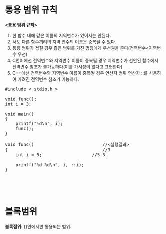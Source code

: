# 통용 범위 규칙
**<통용 범위 규칙>**  
1. 한 함수 내에 같은 이름의 지역변수가 있어서는 안된다.
2. 서도 다른 함수끼리의 지역 변수의 이름은 중복될 수 있다.
3. 통용 범위가 겹칠 경우 좁은 범위를 가진 명칭에게 우선권을 준다(전역변수<지역변수 우선)
4. C언어에선 전역변수와 지역변수 이름이 중복될 경우 지역변수가 선언된 함수에서 전역변수 참조가 불가능하다(이를 가시성이 없다고 표현한다)
5. C++에선 전역변수와 지역변수 이름이 중복될 경우 연산자 범위 연산자 ::를 사용하여 가려진 전역변수 참조가 가능하다.
<pre>#include < stdio.h >

void func();
int i = 3;

void main()
{
	printf("%d\n", i);
	func();
}

void func()                          //<실행결과>
{                                    //3
	int i = 5;                   //5 3
	
	printf("%d %d\n", i, ::i);
}</pre><br><br><br>

# 블록범위
**블록점위**: {}안에서만 통용되는 범위.  
